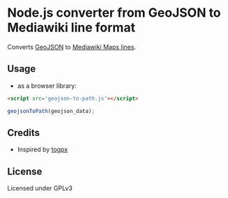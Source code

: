 Node.js converter from GeoJSON to Mediawiki line format
===========

Converts [GeoJSON](http://geojson.org/) to [Mediawiki Maps lines](http://www.mediawiki.org/wiki/Extension:Maps).

Usage
-----

<!---
Not available yet
* as a command line tool:
```shell 
$ npm install -g geojson-to-path
$ geojson-to-path file.geojson > path.txt
```

* as a nodejs library:
```shell 
$ npm install geojson-to-path
```  
```js
var geojsonToPath = require('geojson-to-path');
geojsonToPath(geojson_data);
``` 
-->

* as a browser library:
```html
<script src='geojson-to-path.js'></script>
```  
```js
geojsonToPath(geojson_data);
```

Credits
-------
* Inspired by [togpx](https://github.com/tyrasd/togpx/)


License
-------
Licensed under GPLv3


